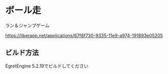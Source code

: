 # ボール走
ラン＆ジャンプゲーム

<https://liberapp.net/applications/67f8f730-9335-11e9-a974-191893e05205>

## ビルド方法

EgretEngine 5.2.19でビルドしてください

